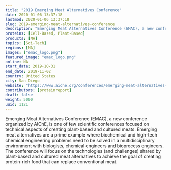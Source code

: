 ```yaml
---
title: "2019 Emerging Meat Alternatives Conference"
date: 2020-01-06 13:37:18
lastmod: 2020-01-06 13:37:18
slug: 2019-emerging-meat-alternatives-conference
description: "Emerging Meat Alternatives Conference (EMAC), a new conference organized by AIChE, is one of few scientific conferences focused on technical aspects of creating plant-based and cultured meats. Emerging meat alternatives are a prime example where biochemical and high-tech chemical engineering problems need to be solved in a multidisciplinary environment with biologists, chemical engineers and bioprocess engineers."
proteins: [Cell-Based, Plant-Based]
products: [NA]
topics: [Sci-Tech]
regions: [NA]
images: ["emac_logo.png"]
featured_image: "emac_logo.png"
online: NA
start_date: 2019-10-31
end_date: 2019-11-02
country: United States
city: San Diego
website: "https://www.aiche.org/conferences/emerging-meat-alternatives-conference/2019"
contributors: [proteinreport]
draft: false
weight: 5000
uuid: 1121
---
```

Emerging Meat Alternatives Conference (EMAC), a new conference organized
by AIChE, is one of few scientific conferences focused on technical
aspects of creating plant-based and cultured meats. Emerging meat
alternatives are a prime example where biochemical and high-tech
chemical engineering problems need to be solved in a multidisciplinary
environment with biologists, chemical engineers and bioprocess
engineers. The conference will focus on the technologies (and
challenges) shared by plant-based and cultured meat alternatives to
achieve the goal of creating protein-rich food that can replace
conventional meat.

